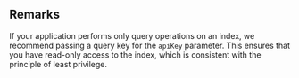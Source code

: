 ## Remarks  
 If your application performs only query operations on an index, we recommend passing a query key for the             `apiKey` parameter. This ensures that you have read-only access to the index, which is             consistent with the principle of least privilege.